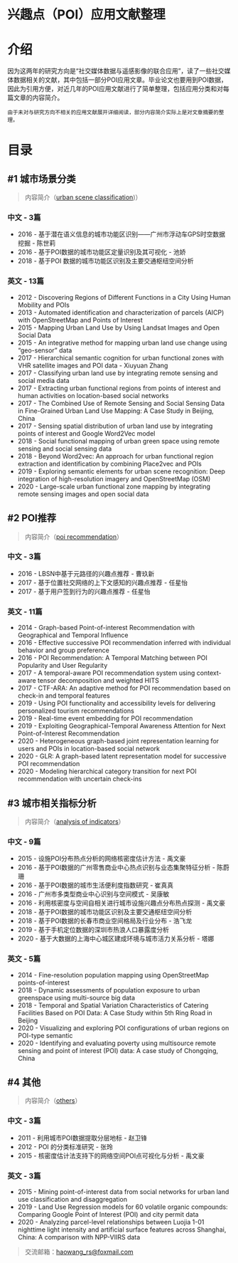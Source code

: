 # 兴趣点（POI）应用文献整理

# 介绍
因为这两年的研究方向是“社交媒体数据与遥感影像的联合应用”，读了一些社交媒体数据相关的文献，其中包括一部分POI应用文章。毕业论文也要用到POI数据，因此为引用方便，对近几年的POI应用文献进行了简单整理，包括应用分类和对每篇文章的内容简介。  
	
	由于未对与研究方向不相关的应用文献展开详细阅读，部分内容简介实际上是对文章摘要的整理。

# 目录
## #1 城市场景分类
> 内容简介（[urban scene classification](/content/%231%20urban%20scene%20classification))）

### 中文 - 3篇

- 2016 - 基于潜在语义信息的城市功能区识别——广州市浮动车GPS时空数据挖掘 - 陈世莉
- 2016 - 基于POI数据的城市功能区定量识别及其可视化 - 池娇
- 2018 - 基于POI 数据的城市功能区识别及主要交通枢纽空间分析

### 英文 - 13篇

- 2012 - Discovering Regions of Different Functions in a City Using Human Mobility and POIs
- 2013 - Automated identification and characterization of parcels (AICP) with OpenStreetMap and Points of Interest
- 2015 - Mapping Urban Land Use by Using Landsat Images and Open Social Data
- 2015 - An integrative method for mapping urban land use change using “geo-sensor” data
- 2017 - Hierarchical semantic cognition for urban functional zones with VHR satellite images and POI data - Xiuyuan Zhang
- 2017 - Classifying urban land use by integrating remote sensing and social media data
- 2017 - Extracting urban functional regions from points of interest and human activities on location-based social networks
- 2017 - The Combined Use of Remote Sensing and Social Sensing Data in Fine-Grained Urban Land Use Mapping: A Case Study in Beijing, China
- 2017 - Sensing spatial distribution of urban land use by integrating points of interest and Google Word2Vec model
- 2018 - Social functional mapping of urban green space using remote sensing and social sensing data
- 2018 - Beyond Word2vec: An approach for urban functional region extraction and identification by combining Place2vec and POIs
- 2019 - Exploring semantic elements for urban scene recognition: Deep integration of high-resolution imagery and OpenStreetMap (OSM)
- 2020 - Large-scale urban functional zone mapping by integrating remote sensing images and open social data

## #2 POI推荐
> 内容简介（[poi recommendation](content/%232%20poi%20recommendation)）

### 中文 - 3篇

- 2016 - LBSN中基于元路径的兴趣点推荐 - 曹玖新
- 2017 - 基于位置社交网络的上下文感知的兴趣点推荐 - 任星怡
- 2017 - 基于用户签到行为的兴趣点推荐 - 任星怡

### 英文 - 11篇

- 2014 - Graph-based Point-of-interest Recommendation with Geographical and Temporal Influence
- 2016 - Effective successive POI recommendation inferred with individual behavior and group preference
- 2016 - POI Recommendation: A Temporal Matching between POI Popularity and User Regularity
- 2017 - A temporal-aware POI recommendation system using context-aware tensor decomposition and weighted HITS
- 2017 - CTF-ARA: An adaptive method for POI recommendation based on check-in and temporal features
- 2019 - Using POI functionality and accessibility levels for delivering personalized tourism recommendations
- 2019 - Real-time event embedding for POI recommendation
- 2019 - Exploiting Geographical-Temporal Awareness Attention for Next Point-of-Interest Recommendation
- 2020 - Heterogeneous graph-based joint representation learning for users and POIs in location-based social network
- 2020 - GLR: A graph-based latent representation model for successive POI recommendation
- 2020 - Modeling hierarchical category transition for next POI recommendation with uncertain check-ins

## #3 城市相关指标分析
> 内容简介（[analysis of indicators](/content/%233%20analysis%20of%20indicators)）

### 中文 - 9篇

- 2015 - 设施POI分布热点分析的网络核密度估计方法 - 禹文豪
- 2016 - 基于POI数据的广州零售商业中心热点识别与业态集聚特征分析 - 陈蔚珊
- 2016 - 基于POI数据的城市生活便利度指数研究 - 崔真真
- 2016 - 广州市多类型商业中心识别与空间模式 - 吴康敏
- 2016 - 利用核密度与空间自相关进行城市设施兴趣点分布热点探测 - 禹文豪
- 2018 - 基于POI数据的城市功能区识别及主要交通枢纽空间分析
- 2018 - 基于POI数据的长春市商业空间格局及行业分布 - 浩飞龙
- 2019 - 基于手机定位数据的深圳市热浪人口暴露度分析
- 2020 - 基于大数据的上海中心城区建成环境与城市活力关系分析 - 塔娜

### 英文 - 5篇

- 2014 - Fine-resolution population mapping using OpenStreetMap points-of-interest
- 2018 - Dynamic assessments of population exposure to urban greenspace using multi-source big data
- 2018 - Temporal and Spatial Variation Characteristics of Catering Facilities Based on POI Data: A Case Study within 5th Ring Road in Beijing
- 2020 - Visualizing and exploring POI configurations of urban regions on POI-type semantic
- 2020 - Identifying and evaluating poverty using multisource remote sensing and point of interest (POI) data: A case study of Chongqing, China

## #4 其他
> 内容简介（[others](/content/%234%20others)）

### 中文 - 3篇

- 2011 - 利用城市POI数据提取分层地标 - 赵卫锋
- 2012 - POI 的分类标准研究 - 张玲
- 2015 - 核密度估计法支持下的网络空间POI点可视化与分析 - 禹文豪

### 英文 - 3篇

- 2015 - Mining point-of-interest data from social networks for urban land use classification and disaggregation
- 2019 - Land Use Regression models for 60 volatile organic compounds: Comparing Google Point of Interest (POI) and city permit data
- 2020 - Analyzing parcel-level relationships between Luojia 1-01 nighttime light intensity and artificial surface features across Shanghai, China: A comparison with NPP-VIIRS data

> 交流邮箱：haowang_rs@foxmail.com